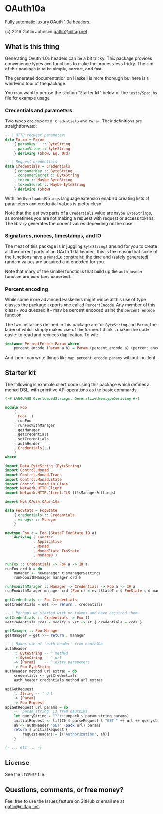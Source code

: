 OAuth10a
===

Fully automatic luxury OAuth 1.0a headers.

(c) 2016 Gatlin Johnson <gatlin@niltag.net>

What is this thing
---

Generating OAuth 1.0a headers can be a bit tricky. This package provides
convenience types and functions to make the process less tricky. The aim of this
package is to be simple, correct, and fast.

The generated documentation on Haskell is more thorough but here is a whirlwind
tour of the package.

You may want to peruse the section "Starter kit" below or the `tests/Spec.hs`
file for example usage.

### Credentials and parameters

Two types are exported: `Credentials` and `Param`. Their definitions are
straightforward: 

```haskell
-- | HTTP request parameters
data Param = Param
    { paramKey   :: ByteString
    , paramValue :: ByteString
    } deriving (Show, Eq, Ord)

-- | Request credentials
data Credentials = Credentials
    { consumerKey :: ByteString
    , consumerSecret :: ByteString
    , token :: Maybe ByteString
    , tokenSecret :: Maybe ByteString
    } deriving (Show)
```

With the `OverloadedStrings` language extension enabled creating lists of
parameters and credential values is pretty clean.

Note that the last two parts of a `Credentials` value are `Maybe ByteString`s,
as sometimes you are not making a request with request or access tokens. The
library generates the correct values depending on the case.

### Signatures, nonces, timestamps, and IO

The meat of this package is in juggling `ByteString`s around for you to create
all the correct parts of an OAuth 1.0a header. This is the reason that some of
the functions have a `MonadIO` constraint: the time and (safely generated)
random values are acquired and encoded for you.

Note that many of the smaller functions that build up the `auth_header` function
are pure (and exported).

### Percent encoding

While some more advanced Haskellers might wince at this use of type classes
the package exports one called `PercentEncode`. Any member of this class - you
guessed it - may be percent encoded using the `percent_encode` function.

The two instances defined in this package are for `ByteString` and `Param`, the
latter of which simply makes use of the former. I think it makes the code easier
to read and reduces duplication. To wit:

```haskell
instance PercentEncode Param where
    percent_encode (Param a b) = Param (percent_encode a) (percent_encode b)
```

And then I can write things like `map percent_encode params` without incident.

Starter kit
---

The following is example client code using this package which defines a monad
DSL, with primitive API operations as the basic commands.

```haskell
{-# LANGUAGE OverloadedStrings, GeneralizedNewtypeDeriving #-}

module Foo
    (
      Foo(..)
    , runFoo
    , runFooWithManager
    , getManager
    , getCredentials
    , setCredentials
    , authHeader
    , Credentials(..)
    )
where

import Data.ByteString (ByteString)
import Control.Monad
import Control.Monad.Trans
import Control.Monad.State
import Control.Monad.IO.Class
import Network.HTTP.Client
import Network.HTTP.Client.TLS (tlsManagerSettings)

import Net.OAuth.OAuth10a

data FooState = FooState
    { credentials :: Credentials
    , manager :: Manager
    }

newtype Foo a = Foo (StateT FooState IO a)
    deriving ( Functor
             , Applicative
             , Monad
             , MonadState FooState
             , MonadIO )

runFoo :: Credentials -> Foo a -> IO a
runFoo crd k = do
    manager <- newManager tlsManagerSettings
    runFooWithManager manager crd k

runFooWithManager :: Manager -> Credentials -> Foo a -> IO a
runFooWithManager manager crd (Foo c) = evalStateT c $ FooState crd manager

getCredentials :: Foo Credentials
getCredentials = get >>= return . credentials

-- | Perhaps we started with no tokens and have acquired them
setCredentials :: Credentials -> Foo ()
setCredentials crds = modify $ \st -> st { credentials = crds }

getManager :: Foo Manager
getManager = get >>= return . manager

-- | Makes use of 'auth_header' from oauth10a
authHeader
    :: ByteString -- ^ method
    -> ByteString -- ^ url
    -> [Param]    -- ^ extra parameters
    -> Foo ByteString
authHeader method url extras = do
    credentials <- getCredentials
    auth_header credentials method url extras

apiGetRequest
    :: String -- ^ Url
    -> [Param]
    -> Foo Request
apiGetRequest url params = do
    -- `param_string` is from oauth10a
    let queryString = "?"++(unpack $ param_string params)
    initialRequest <- liftIO $ parseRequest $ "GET " ++ url ++ querystring
    ah <- authHeader "GET" (pack url) params
    return $ initialRequest {
        requestHeaders = [("Authorization", ah)]
    }

{- ... etc ... -}
```

License
---

See the `LICENSE` file.

Questions, comments, or free money?
---

Feel free to use the Issues feature on GitHub or email me at <gatlin@niltag.net>.
